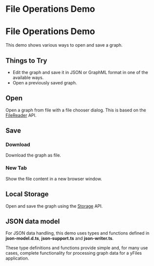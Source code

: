 <!--
 //////////////////////////////////////////////////////////////////////////////
 // @license
 // This file is part of yFiles for HTML 2.6.0.2.
 // Use is subject to license terms.
 //
 // Copyright (c) 2000-2023 by yWorks GmbH, Vor dem Kreuzberg 28,
 // 72070 Tuebingen, Germany. All rights reserved.
 //
 //////////////////////////////////////////////////////////////////////////////
-->
# File Operations Demo

# File Operations Demo

This demo shows various ways to open and save a graph.

## Things to Try

- Edit the graph and save it in JSON or GraphML format in one of the available ways.
- Open a previously saved graph.

## Open

Open a graph from file with a file chooser dialog. This is based on the [FileReader](https://developer.mozilla.org/docs/Web/API/FileReader) API.

## Save

### Download

Download the graph as file.

### New Tab

Show the file content in a new browser window.

## Local Storage

Open and save the graph using the [Storage](https://developer.mozilla.org/docs/Web/API/Storage) API.

## JSON data model

For JSON data handling, this demo uses types and functions defined in **json-model.d.ts**, **json-support.ts** and **json-writer.ts**.

These type definitions and functions provide simple and, for many use cases, complete functionality for processing graph data for a yFiles application.
